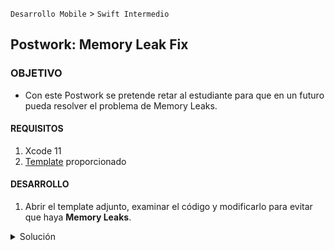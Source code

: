 
`Desarrollo Mobile` > `Swift Intermedio` 

## Postwork: Memory Leak Fix

### OBJETIVO

- Con este Postwork se pretende retar al estudiante para que en un futuro pueda resolver el problema de Memory Leaks.

#### REQUISITOS

1. Xcode 11
2. [Template](template) proporcionado

#### DESARROLLO

1. Abrir el template adjunto, examinar el código y modificarlo para evitar que haya **Memory Leaks**.

<details>
	<summary>Solución</summary>
	<p> Respuesta: </p>

```
class Baby {

  let name: String
  var toys: [Toy] = []

  init(name: String) {
    self.name = name
  }

  func add(_ toy: Toy) {
    toy.baby = self
    toys.append(toy)
  }
}

class Toy {
  weak var baby: Baby?
  init() { }
}
```
</details>


